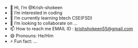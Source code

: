 - 👋 Hi, I’m @Krish-shokeen
- 👀 I’m interested in coding 
- 🌱 I’m currently learning btech CSE(FSD)
- 💞️ I’m looking to collaborate on ...
- 📫 How to reach me EMAIL ID : krishshokeen55@gmail.com
- 😄 Pronouns: He/Him
- ⚡ Fun fact: ...

<!---
Krish-shokeen/Krish-shokeen is a ✨ special ✨ repository because its `README.md` (this file) appears on your GitHub profile.
You can click the Preview link to take a look at your changes.
--->
